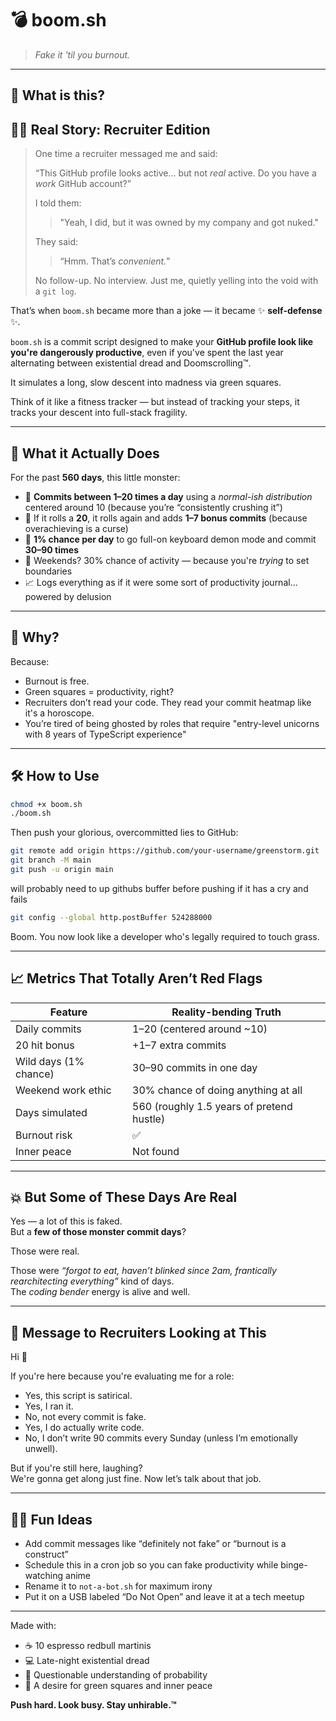 # 💣 boom.sh

> _Fake it 'til you burnout._

---

## 🧠 What is this?

## 🕵️‍♂️ Real Story: Recruiter Edition

> One time a recruiter messaged me and said:
>
> “This GitHub profile looks active… but not _real_ active. Do you have a _work_ GitHub account?”
>
> I told them:
>
> > "Yeah, I did, but it was owned by my company and got nuked."
>
> They said:
>
> > “Hmm. That’s _convenient._”
>
> No follow-up. No interview. Just me, quietly yelling into the void with a `git log`.

That’s when `boom.sh` became more than a joke — it became ✨ **self-defense** ✨.

`boom.sh` is a commit script designed to make your **GitHub profile look like you're dangerously productive**, even if you've spent the last year alternating between existential dread and Doomscrolling™.

It simulates a long, slow descent into madness via green squares.

Think of it like a fitness tracker — but instead of tracking your steps, it tracks your descent into full-stack fragility.

---

## 🤖 What it Actually Does

For the past **560 days**, this little monster:

- 🎯 **Commits between 1–20 times a day** using a _normal-ish distribution_ centered around 10 (because you’re “consistently crushing it”)
- 🎲 If it rolls a **20**, it rolls again and adds **1–7 bonus commits** (because overachieving is a curse)
- 🧨 **1% chance per day** to go full-on keyboard demon mode and commit **30–90 times**
- 🛌 Weekends? 30% chance of activity — because you're _trying_ to set boundaries
- 📈 Logs everything as if it were some sort of productivity journal... powered by delusion

---

## 🧪 Why?

Because:

- Burnout is free.
- Green squares = productivity, right?
- Recruiters don’t read your code. They read your commit heatmap like it's a horoscope.
- You’re tired of being ghosted by roles that require "entry-level unicorns with 8 years of TypeScript experience"

---

## 🛠 How to Use

```bash
chmod +x boom.sh
./boom.sh
```

Then push your glorious, overcommitted lies to GitHub:

```bash
git remote add origin https://github.com/your-username/greenstorm.git
git branch -M main
git push -u origin main
```
will probably need to up githubs buffer before pushing if it has a cry and fails

```bash
git config --global http.postBuffer 524288000
```

Boom. You now look like a developer who's legally required to touch grass.

---

## 📈 Metrics That Totally Aren’t Red Flags

| Feature               | Reality-bending Truth                     |
| --------------------- | ----------------------------------------- |
| Daily commits         | 1–20 (centered around ~10)                |
| 20 hit bonus          | +1–7 extra commits                        |
| Wild days (1% chance) | 30–90 commits in one day                  |
| Weekend work ethic    | 30% chance of doing anything at all       |
| Days simulated        | 560 (roughly 1.5 years of pretend hustle) |
| Burnout risk          | ✅                                        |
| Inner peace           | Not found                                 |

---

## 💥 But Some of These Days Are Real

Yes — a lot of this is faked.  
But a **few of those monster commit days**?

Those were real.

Those were _“forgot to eat, haven’t blinked since 2am, frantically rearchitecting everything”_ kind of days.  
The _coding bender_ energy is alive and well.

---

## 📣 Message to Recruiters Looking at This

Hi 👋

If you're here because you're evaluating me for a role:

- Yes, this script is satirical.
- Yes, I ran it.
- No, not every commit is fake.
- Yes, I do actually write code.
- No, I don’t write 90 commits every Sunday (unless I’m emotionally unwell).

But if you're still here, laughing?  
We're gonna get along just fine. Now let’s talk about that job.

---

## 🧞‍♂️ Fun Ideas

- Add commit messages like “definitely not fake” or “burnout is a construct”
- Schedule this in a cron job so you can fake productivity while binge-watching anime
- Rename it to `not-a-bot.sh` for maximum irony
- Put it on a USB labeled “Do Not Open” and leave it at a tech meetup


---

Made with:

- ☕ 10 espresso redbull martinis
- 💻 Late-night existential dread
- 🧠 Questionable understanding of probability
- 💚 A desire for green squares and inner peace

**Push hard. Look busy. Stay unhirable.™**
